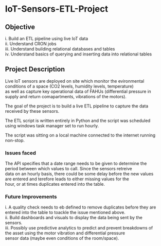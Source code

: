 # IoT-Sensors-ETL-Project #
## Objective ##
i. Build an ETL pipeline using live IoT data  
ii. Understand CRON jobs  
iii. Understand building relational databases and tables  
iv. Understand basics of querying and inserting data into relational tables  

## Project Description ##  
Live IoT sensors are deployed on site which monitor the evironmental conditions of a space (CO2 levels, humidity levels, temperature)  
as well as capture key operational data of FAHUs (differential pressure in supply and return comapartments, vibrations of the motors).  

The goal of the project is to build a live ETL pipeline to capture the data received by these sensors.  

The ETL script is written entirely in Python and the script was scheduled using windows task manager set to run hourly.  

The script was sitting on a local machine connected to the internet running non-stop.  

### Issues faced ###  
The API specifies that a date range needs to be given to determine the period between which values to call. Since the sensors retreive  
data on an hourly basis, there could be some delay before the new values are entered and terefore leads to either missing values for the  
hour, or at times duplicates entered into the table.  

### Future Improvements ###  
i. A quality check needs to eb defined to remove duplicates before they are entered into the table to toackle the issue mentioned above.  
ii. Build dashboards and visuals to display the data being sent by the sensors.  
iii. Possibly use predictive analytics to predict and prevent breakdowns of the asset using the motor vibration and differential pressure  
sensor data (maybe even conditions of the room/space).
